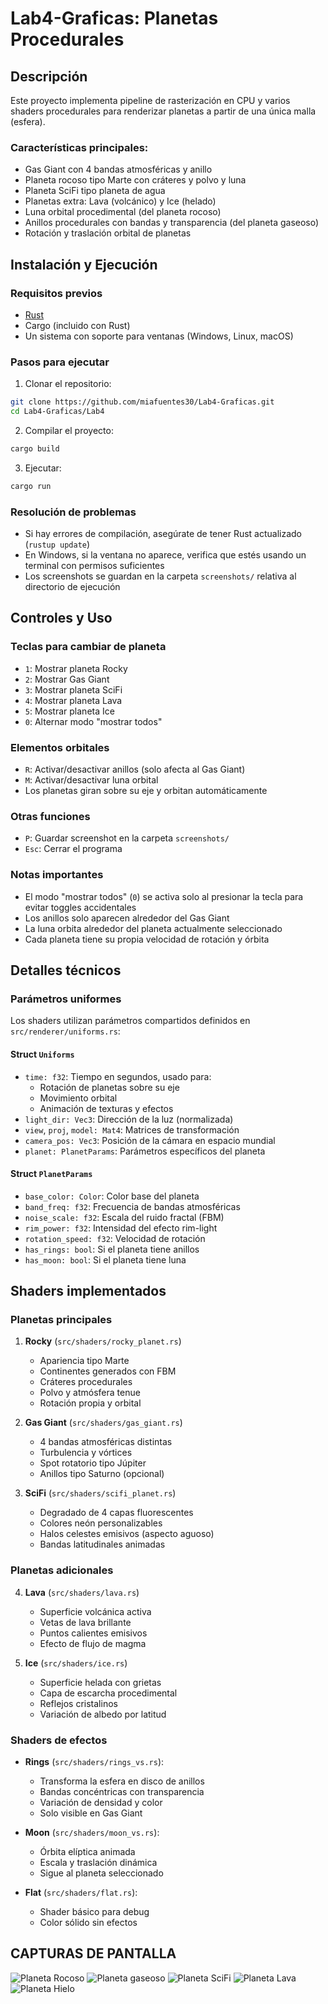 # Lab4-Graficas: Planetas Procedurales

## Descripción

Este proyecto implementa pipeline de rasterización en CPU y varios
shaders procedurales para renderizar planetas a partir de una única malla (esfera).

### Características principales:
- Gas Giant con 4 bandas atmosféricas y anillo
- Planeta rocoso tipo Marte con cráteres y polvo y luna
- Planeta SciFi tipo planeta de agua
- Planetas extra: Lava (volcánico) y Ice (helado)
- Luna orbital procedimental (del planeta rocoso)
- Anillos procedurales con bandas y transparencia (del planeta gaseoso)
- Rotación y traslación orbital de planetas

## Instalación y Ejecución

### Requisitos previos
- [Rust](https://www.rust-lang.org/tools/install)
- Cargo (incluido con Rust)
- Un sistema con soporte para ventanas (Windows, Linux, macOS)

### Pasos para ejecutar
1. Clonar el repositorio:
```bash
git clone https://github.com/miafuentes30/Lab4-Graficas.git
cd Lab4-Graficas/Lab4
```

2. Compilar el proyecto:
```bash
cargo build
```

3. Ejecutar:
```bash
cargo run
```

### Resolución de problemas
- Si hay errores de compilación, asegúrate de tener Rust actualizado (`rustup update`)
- En Windows, si la ventana no aparece, verifica que estés usando un terminal con permisos suficientes
- Los screenshots se guardan en la carpeta `screenshots/` relativa al directorio de ejecución

## Controles y Uso

### Teclas para cambiar de planeta
- `1`: Mostrar planeta Rocky 
- `2`: Mostrar Gas Giant 
- `3`: Mostrar planeta SciFi 
- `4`: Mostrar planeta Lava 
- `5`: Mostrar planeta Ice 
- `0`: Alternar modo "mostrar todos" 

### Elementos orbitales
- `R`: Activar/desactivar anillos (solo afecta al Gas Giant)
- `M`: Activar/desactivar luna orbital
- Los planetas giran sobre su eje y orbitan automáticamente

### Otras funciones
- `P`: Guardar screenshot en la carpeta `screenshots/`
- `Esc`: Cerrar el programa

### Notas importantes
- El modo "mostrar todos" (`0`) se activa solo al presionar la tecla para evitar toggles accidentales
- Los anillos solo aparecen alrededor del Gas Giant 
- La luna orbita alrededor del planeta actualmente seleccionado
- Cada planeta tiene su propia velocidad de rotación y órbita

## Detalles técnicos

### Parámetros uniformes
Los shaders utilizan parámetros compartidos definidos en `src/renderer/uniforms.rs`:

#### Struct `Uniforms`
- `time: f32`: Tiempo en segundos, usado para:
  - Rotación de planetas sobre su eje
  - Movimiento orbital
  - Animación de texturas y efectos
- `light_dir: Vec3`: Dirección de la luz (normalizada)
- `view`, `proj`, `model: Mat4`: Matrices de transformación
- `camera_pos: Vec3`: Posición de la cámara en espacio mundial
- `planet: PlanetParams`: Parámetros específicos del planeta

#### Struct `PlanetParams`
- `base_color: Color`: Color base del planeta
- `band_freq: f32`: Frecuencia de bandas atmosféricas
- `noise_scale: f32`: Escala del ruido fractal (FBM)
- `rim_power: f32`: Intensidad del efecto rim-light
- `rotation_speed: f32`: Velocidad de rotación
- `has_rings: bool`: Si el planeta tiene anillos
- `has_moon: bool`: Si el planeta tiene luna


## Shaders implementados

### Planetas principales
1. **Rocky** (`src/shaders/rocky_planet.rs`)
   - Apariencia tipo Marte
   - Continentes generados con FBM
   - Cráteres procedurales
   - Polvo y atmósfera tenue
   - Rotación propia y orbital

2. **Gas Giant** (`src/shaders/gas_giant.rs`)
   - 4 bandas atmosféricas distintas
   - Turbulencia y vórtices
   - Spot rotatorio tipo Júpiter
   - Anillos tipo Saturno (opcional)

3. **SciFi** (`src/shaders/scifi_planet.rs`)
   - Degradado de 4 capas fluorescentes
   - Colores neón personalizables 
   - Halos celestes emisivos (aspecto aguoso)
   - Bandas latitudinales animadas

### Planetas adicionales
4. **Lava** (`src/shaders/lava.rs`)
   - Superficie volcánica activa
   - Vetas de lava brillante
   - Puntos calientes emisivos
   - Efecto de flujo de magma

5. **Ice** (`src/shaders/ice.rs`)
   - Superficie helada con grietas
   - Capa de escarcha procedimental
   - Reflejos cristalinos
   - Variación de albedo por latitud

### Shaders de efectos
- **Rings** (`src/shaders/rings_vs.rs`): 
  - Transforma la esfera en disco de anillos
  - Bandas concéntricas con transparencia
  - Variación de densidad y color
  - Solo visible en Gas Giant

- **Moon** (`src/shaders/moon_vs.rs`):
  - Órbita elíptica animada
  - Escala y traslación dinámica
  - Sigue al planeta seleccionado

- **Flat** (`src/shaders/flat.rs`):
  - Shader básico para debug
  - Color sólido sin efectos

## CAPTURAS DE PANTALLA
![Planeta Rocoso](Lab4/screenshots/frame_13759.png)
![Planeta gaseoso](Lab4/screenshots/frame_16206.png)
![Planeta SciFi](Lab4/screenshots/frame_22465.png)
![Planeta Lava](Lab4/screenshots/frame_25086.png)
![Planeta Hielo](Lab4/screenshots/frame_26451.png)